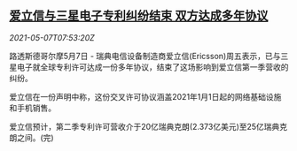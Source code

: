 <!--1620374462000-->
[爱立信与三星电子专利纠纷结束 双方达成多年协议](https://cn.reuters.com/article/ericsson-samsung-0507-fri-idCNKBS2CO0KS)
------

<div><i>2021-05-07T07:53:20Z</i></div><p>路透斯德哥尔摩5月7日 - 瑞典电信设备制造商爱立信(Ericsson)周五表示，已与三星电子就全球专利许可达成一份多年协议，结束了这场影响到爱立信第一季营收的纠纷。</p><p>爱立信在一份声明中称，这份交叉许可协议涵盖2021年1月1日起的网络基础设施和手机销售。</p><p>爱立信预计，第二季专利许可营收介于20亿瑞典克朗(2.373亿美元)至25亿瑞典克朗之间。(完)</p>
